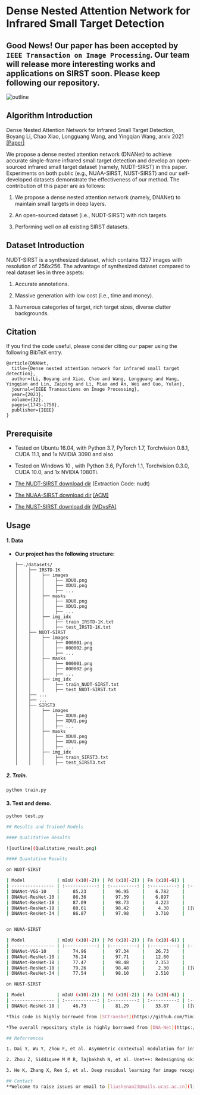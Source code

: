 # Dense Nested Attention Network for Infrared Small Target Detection

## Good News! Our paper has been accepted by `IEEE Transaction on Image Processing`. Our team will release more interesting works and applications on SIRST soon. Please keep following our repository.

![outline](overall_structure.png)

## Algorithm Introduction

Dense Nested Attention Network for Infrared Small Target Detection, Boyang Li, Chao Xiao, Longguang Wang, and Yingqian Wang, arxiv 2021 [[Paper]](https://arxiv.org/pdf/2106.00487.pdf)

We propose a dense nested attention network (DNANet) to achieve accurate single-frame infrared small target detection and develop an open-sourced infrared small target dataset (namely, NUDT-SIRST) in this paper. Experiments on both public (e.g., NUAA-SIRST, NUST-SIRST) and our self-developed datasets demonstrate the effectiveness of our method. The contribution of this paper are as follows:

1. We propose a dense nested attention network (namely, DNANet) to maintain small targets in deep layers.

2. An open-sourced dataset (i.e., NUDT-SIRST) with rich targets.

3. Performing well on all existing SIRST datasets.

## Dataset Introduction

NUDT-SIRST is a synthesized dataset, which contains 1327 images with resolution of 256x256. The advantage of synthesized dataset compared to real dataset lies in three aspets:

1. Accurate annotations.

2. Massive generation with low cost (i.e., time and money).

3. Numerous categories of target, rich target sizes, diverse clutter backgrounds.

## Citation

If you find the code useful, please consider citing our paper using the following BibTeX entry.

```
@article{DNANet,
  title={Dense nested attention network for infrared small target detection},
  author={Li, Boyang and Xiao, Chao and Wang, Longguang and Wang, Yingqian and Lin, Zaiping and Li, Miao and An, Wei and Guo, Yulan},
  journal={IEEE Transactions on Image Processing},
  year={2023},
  volume={32},
  pages={1745-1758},
  publisher={IEEE}
}
```

## Prerequisite

* Tested on Ubuntu 16.04, with Python 3.7, PyTorch 1.7, Torchvision 0.8.1, CUDA 11.1, and 1x NVIDIA 3090 and also 

* Tested on Windows 10  , with Python 3.6, PyTorch 1.1, Torchvision 0.3.0, CUDA 10.0, and 1x NVIDIA 1080Ti.

* [The NUDT-SIRST download dir](https://pan.baidu.com/s/1WdA_yOHDnIiyj4C9SbW_Kg?pwd=nudt) (Extraction Code: nudt)

* [The NUAA-SIRST download dir](https://github.com/YimianDai/sirst) [[ACM]](https://arxiv.org/pdf/2009.14530.pdf)

* [The NUST-SIRST download dir](https://github.com/wanghuanphd/MDvsFA_cGAN) [[MDvsFA]](https://openaccess.thecvf.com/content_ICCV_2019/papers/Wang_Miss_Detection_vs._False_Alarm_Adversarial_Learning_for_Small_Object_ICCV_2019_paper.pdf)

## Usage

#### 1. Data

* **Our project has the following structure:**
  ```
  ├──./datasets/
  │    ├── IRSTD-1K
  │    │    ├── images
  │    │    │    ├── XDU0.png
  │    │    │    ├── XDU1.png
  │    │    │    ├── ...
  │    │    ├── masks
  │    │    │    ├── XDU0.png
  │    │    │    ├── XDU1.png
  │    │    │    ├── ...
  │    │    ├── img_idx
  │    │    │    ├── train_IRSTD-1K.txt
  │    │    │    ├── test_IRSTD-1K.txt
  │    ├── NUDT-SIRST
  │    │    ├── images
  │    │    │    ├── 000001.png
  │    │    │    ├── 000002.png
  │    │    │    ├── ...
  │    │    ├── masks
  │    │    │    ├── 000001.png
  │    │    │    ├── 000002.png
  │    │    │    ├── ...
  │    │    ├── img_idx
  │    │    │    ├── train_NUDT-SIRST.txt
  │    │    │    ├── test_NUDT-SIRST.txt
  │    ├── ...
  │    ├── ...
  │    ├── SIRST3
  │    │    ├── images
  │    │    │    ├── XDU0.png
  │    │    │    ├── XDU1.png
  │    │    │    ├── ...
  │    │    ├── masks
  │    │    │    ├── XDU0.png
  │    │    │    ├── XDU1.png
  │    │    │    ├── ...
  │    │    ├── img_idx
  │    │    │    ├── train_SIRST3.txt
  │    │    │    ├── test_SIRST3.txt
  
  ```


##### 2. Train.
```bash
python train.py
```

#### 3. Test and demo.
```bash
python test.py

## Results and Trained Models

#### Qualitative Results

![outline](Qualitative_result.png)

#### Quantative Results 

on NUDT-SIRST

| Model            | mIoU (x10(-2)) | Pd (x10(-2)) | Fa (x10(-6)) |                                                              |
| ---------------- | :------------: | :----------: | :----------: | :----------------------------------------------------------: |
| DNANet-VGG-10    |     85.23      |    96.95     |    6.782     |                                                              |
| DNANet-ResNet-10 |     86.36      |    97.39     |    6.897     |                                                              |
| DNANet-ResNet-18 |     87.09      |    98.73     |    4.223     |                                                              |
| DNANet-ResNet-18 |     88.61      |    98.42     |     4.30     | [[Weights]](https://drive.google.com/file/d/1NDvjOiWecfWNPaO12KeIgiJMTKSFS6wj/view?usp=sharing) |
| DNANet-ResNet-34 |     86.87      |    97.98     |    3.710     |                                                              |


on NUAA-SIRST

| Model            | mIoU (x10(-2)) | Pd (x10(-2)) | Fa (x10(-6)) |                                                              |
| ---------------- | :------------: | :----------: | :----------: | :----------------------------------------------------------: |
| DNANet-VGG-10    |     74.96      |    97.34     |    26.73     |                                                              |
| DNANet-ResNet-10 |     76.24      |    97.71     |    12.80     |                                                              |
| DNANet-ResNet-18 |     77.47      |    98.48     |    2.353     |                                                              |
| DNANet-ResNet-18 |     79.26      |    98.48     |     2.30     | [[Weights]](https://drive.google.com/file/d/1W0jFN9ZlaIdGFemYKi34tmJfGxjUGCRc/view?usp=sharing) |
| DNANet-ResNet-34 |     77.54      |    98.10     |    2.510     |                                                              |

on NUST-SIRST

| Model            | mIoU (x10(-2)) | Pd (x10(-2)) | Fa (x10(-6)) |                                                              |
| ---------------- | :------------: | :----------: | :----------: | :----------------------------------------------------------: |
| DNANet-ResNet-18 |     46.73      |    81.29     |    33.87     | [[Weights]](https://drive.google.com/file/d/1TF0bZRMsGuKzMhlHKH1LygScBveMcCS2/view?usp=sharing) |

*This code is highly borrowed from [SCTransNet](https://github.com/YimianDai/open-acm). Thanks to Shuai Yuan.

*The overall repository style is highly borrowed from [DNA-Net](https://github.com/YeRen123455/Infrared-Small-Target-Detection). Thanks to Boyang Li.

## Referrences

1. Dai Y, Wu Y, Zhou F, et al. Asymmetric contextual modulation for infrared small target detection[C]//Proceedings of the IEEE/CVF Winter Conference on Applications of Computer Vision. 2021: 950-959. [[code]](https://github.com/YimianDai/open-acm) 

2. Zhou Z, Siddiquee M M R, Tajbakhsh N, et al. Unet++: Redesigning skip connections to exploit multiscale features in image segmentation[J]. IEEE transactions on medical imaging, 2019, 39(6): 1856-1867. [[code]](https://github.com/MrGiovanni/UNetPlusPlus)

3. He K, Zhang X, Ren S, et al. Deep residual learning for image recognition[C]//Proceedings of the IEEE conference on computer vision and pattern recognition. 2016: 770-778. [[code]](https://github.com/rwightman/pytorch-image-models)

## Contact
**Welcome to raise issues or email to [liushenao23@mails.ucas.ac.cn](liushenao23@mails.ucas.ac.cn) or [shenaoliu@163.com](shenaoliu@163.com) for any question regarding our STFUNet.**

